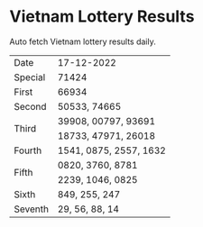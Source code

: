 # Vietnam Lottery Results

Auto fetch Vietnam lottery results daily.

<table>
  <tr>
    <td>Date</td>
    <td>17-12-2022</td>
  </tr>
  <tr>
    <td>Special</td>
    <td>71424</td>
  </tr>
  <tr>
    <td>First</td>
    <td>66934</td>
  </tr>
  <tr>
    <td>Second</td>
    <td>50533, 74665</td>
  </tr>
  <tr>
    <td rowspan="2">Third</td>
    <td>39908, 00797, 93691</td>
  </tr>
  <tr>
    <td>18733, 47971, 26018</td>
  </tr>
  <tr>
    <td>Fourth</td>
    <td>1541, 0875, 2557, 1632</td>
  </tr>
  <tr>
    <td rowspan="2">Fifth</td>
    <td>0820, 3760, 8781</td>
  </tr>
  <tr>
    <td>2239, 1046, 0825</td>
  </tr>
  <tr>
    <td>Sixth</td>
    <td>849, 255, 247</td>
  </tr>
  <tr>
    <td>Seventh</td>
    <td>29, 56, 88, 14</td>
  </tr>
</table>